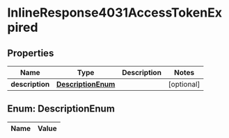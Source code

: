 

# InlineResponse4031AccessTokenExpired

## Properties

Name | Type | Description | Notes
------------ | ------------- | ------------- | -------------
**description** | [**DescriptionEnum**](#DescriptionEnum) |  |  [optional]


## Enum: DescriptionEnum

Name | Value
---- | -----




